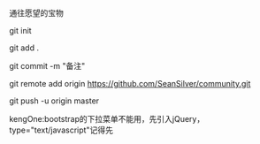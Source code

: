 通往愿望的宝物

git init

git add .

git commit -m "备注"

git remote add origin https://github.com/SeanSilver/community.git

git push -u origin master

kengOne:bootstrap的下拉菜单不能用，先引入jQuery，type="text/javascript"记得先

